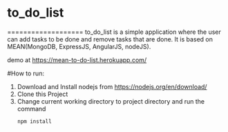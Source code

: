 # to_do_list
===================
to_do_list is a simple application where the user can add tasks to be done and remove tasks that are done.
It is based on MEAN(MongoDB, ExpressJS, AngularJS, nodeJS).

demo at https://mean-to-do-list.herokuapp.com/

#How to run:
1. Download and Install nodejs from https://nodejs.org/en/download/<br>
2. Clone this Project<br>
3. Change current working directory to project directory and run the command 
    ```command
    npm install
    ```
